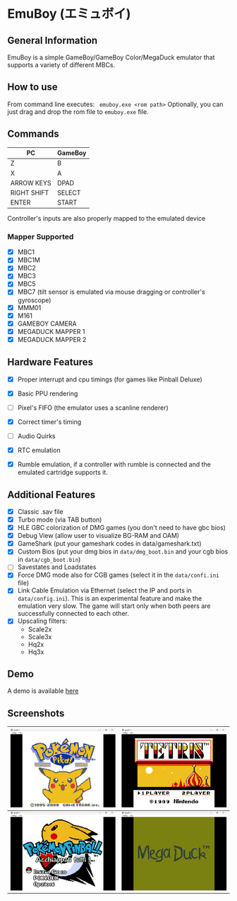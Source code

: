 # EmuBoy (エミュボイ)

## General Information

EmuBoy is a simple GameBoy/GameBoy Color/MegaDuck emulator 
that supports a variety of different MBCs.

## How to use

From command line executes:
`` 
emuboy.exe <rom path>
``
Optionally, you can just drag and drop the rom file to ```emuboy.exe``` file.

## Commands

| PC | GameBoy |
|----------|----------|
| Z   | B     |
| X    | A     |
| ARROW KEYS   | DPAD     |
| RIGHT SHIFT   | SELECT     |
| ENTER   | START     |

Controller's inputs are also properly mapped to the emulated device

### Mapper Supported

- [x] MBC1
- [x] MBC1M
- [x] MBC2
- [x] MBC3
- [x] MBC5
- [x] MBC7 (tilt sensor is emulated via mouse dragging or controller's gyroscope)
- [x] MMM01
- [x] M161
- [x] GAMEBOY CAMERA
- [x] MEGADUCK MAPPER 1
- [x] MEGADUCK MAPPER 2

## Hardware Features

- [x] Proper interrupt and cpu timings (for games like Pinball Deluxe)
- [x] Basic PPU rendering
- [ ] Pixel's FIFO (the emulator uses a scanline renderer)
- [x] Correct timer's timing
- [ ] Audio Quirks
- [x] RTC emulation
- [x] Rumble emulation, if a controller with rumble is connected and the emulated cartridge supports it.


## Additional Features

- [X] Classic .sav file
- [x] Turbo mode (via TAB button)
- [x] HLE GBC colorization of DMG games (you don't need to have gbc bios)
- [x] Debug View (allow user to visualize BG-RAM and OAM)
- [x] GameShark (put your gameshark codes in data/gameshark.txt)
- [x] Custom Bios (put your dmg bios in ```data/dmg_boot.bin``` and your cgb bios in ```data/cgb_boot.bin```)
- [ ] Savestates and Loadstates
- [X] Force DMG mode also for CGB games (select it in the ```data/confi.ini``` file)
- [X] Link Cable Emulation via Ethernet (select the IP and ports in ```data/config.ini```). This is an experimental feature and make the emulation very slow. The game will start only when both peers are successfully connected to each other.
- [X] Upscaling filters:
    - Scale2x
    - Scale3x
    - Hq2x
    - Hq3x

## Demo

A demo is available [here](https://yughias.github.io/pages/emuboy/emulator.html)

## Screenshots


| ![screenshot 1](data/imgs/screenshot_1.png) | ![screenshot 2](data/imgs/screenshot_2.png) |
| -------------------------------------------- | ----------------------------------------------------- |
| ![screenshot 3](data/imgs/screenshot_3.png) |![screenshot 4](data/imgs/screenshot_4.png) |

